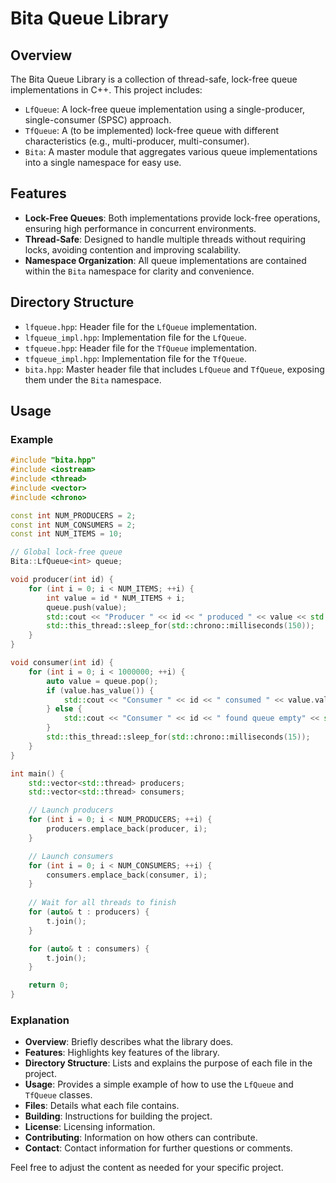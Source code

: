 # Bita Queue Library

## Overview

The Bita Queue Library is a collection of thread-safe, lock-free queue implementations in C++. This project includes:

- `LfQueue`: A lock-free queue implementation using a single-producer, single-consumer (SPSC) approach.
- `TfQueue`: A (to be implemented) lock-free queue with different characteristics (e.g., multi-producer, multi-consumer).
- `Bita`: A master module that aggregates various queue implementations into a single namespace for easy use.

## Features

- **Lock-Free Queues**: Both implementations provide lock-free operations, ensuring high performance in concurrent environments.
- **Thread-Safe**: Designed to handle multiple threads without requiring locks, avoiding contention and improving scalability.
- **Namespace Organization**: All queue implementations are contained within the `Bita` namespace for clarity and convenience.

## Directory Structure

- `lfqueue.hpp`: Header file for the `LfQueue` implementation.
- `lfqueue_impl.hpp`: Implementation file for the `LfQueue`.
- `tfqueue.hpp`: Header file for the `TfQueue` implementation.
- `tfqueue_impl.hpp`: Implementation file for the `TfQueue`.
- `bita.hpp`: Master header file that includes `LfQueue` and `TfQueue`, exposing them under the `Bita` namespace.

## Usage

### Example

```cpp
#include "bita.hpp"
#include <iostream>
#include <thread>
#include <vector>
#include <chrono>

const int NUM_PRODUCERS = 2;
const int NUM_CONSUMERS = 2;
const int NUM_ITEMS = 10;

// Global lock-free queue
Bita::LfQueue<int> queue;

void producer(int id) {
    for (int i = 0; i < NUM_ITEMS; ++i) {
        int value = id * NUM_ITEMS + i;
        queue.push(value);
        std::cout << "Producer " << id << " produced " << value << std::endl;
        std::this_thread::sleep_for(std::chrono::milliseconds(150));
    }
}

void consumer(int id) {
    for (int i = 0; i < 1000000; ++i) {
        auto value = queue.pop();
        if (value.has_value()) {
            std::cout << "Consumer " << id << " consumed " << value.value() << std::endl;
        } else {
            std::cout << "Consumer " << id << " found queue empty" << std::endl;
        }
        std::this_thread::sleep_for(std::chrono::milliseconds(15));
    }
}

int main() {
    std::vector<std::thread> producers;
    std::vector<std::thread> consumers;

    // Launch producers
    for (int i = 0; i < NUM_PRODUCERS; ++i) {
        producers.emplace_back(producer, i);
    }

    // Launch consumers
    for (int i = 0; i < NUM_CONSUMERS; ++i) {
        consumers.emplace_back(consumer, i);
    }
    
    // Wait for all threads to finish
    for (auto& t : producers) {
        t.join();
    }

    for (auto& t : consumers) {
        t.join();
    }

    return 0;
}
```


### Explanation

- **Overview**: Briefly describes what the library does.
- **Features**: Highlights key features of the library.
- **Directory Structure**: Lists and explains the purpose of each file in the project.
- **Usage**: Provides a simple example of how to use the `LfQueue` and `TfQueue` classes.
- **Files**: Details what each file contains.
- **Building**: Instructions for building the project.
- **License**: Licensing information.
- **Contributing**: Information on how others can contribute.
- **Contact**: Contact information for further questions or comments.

Feel free to adjust the content as needed for your specific project.
